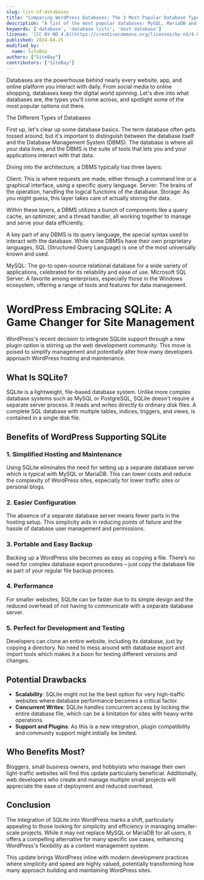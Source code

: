 ```yaml
---
slug: list-of-databases
title: "Comparing WordPress Databases: The 3 Most Popular Database Types"
description: "A list of the most popular databases: MySQL, MariaDB and SQLlite"
keywords: ['database', 'database lists', 'best database']
license: '[CC BY-ND 4.0](https://creativecommons.org/licenses/by-nd/4.0)'
published: 2024-04-25
modified_by:
  name: SiteBay
authors: ["SiteBay"]
contributors: ["SiteBay"]
---
```


Databases are the powerhouse behind nearly every website, app, and online platform you interact with daily. From social media to online shopping, databases keep the digital world spinning. Let's dive into what databases are, the types you'll come across, and spotlight some of the most popular options out there.

The Different Types of Databases

First up, let's clear up some database basics. The term database often gets tossed around, but it's important to distinguish between the database itself and the Database Management System (DBMS). The database is where all your data lives, and the DBMS is the suite of tools that lets you and your applications interact with that data.

Diving into the architecture, a DBMS typically has three layers:

Client: This is where requests are made, either through a command line or a graphical interface, using a specific query language.
Server: The brains of the operation, handling the logical functions of the database.
Storage: As you might guess, this layer takes care of actually storing the data.

Within these layers, a DBMS utilizes a bunch of components like a query cache, an optimizer, and a thread handler, all working together to manage and serve your data efficiently.

A key part of any DBMS is its query language, the special syntax used to interact with the database. While some DBMSs have their own proprietary languages, SQL (Structured Query Language) is one of the most universally known and used.

MySQL: The go-to open-source relational database for a wide variety of applications, celebrated for its reliability and ease of use.
Microsoft SQL Server: A favorite among enterprises, especially those in the Windows ecosystem, offering a range of tools and features for data management.

# WordPress Embracing SQLite: A Game Changer for Site Management

WordPress's recent decision to integrate SQLite support through a new plugin option is stirring up the web development community. This move is poised to simplify management and potentially alter how many developers approach WordPress hosting and maintenance.

## What Is SQLite?

SQLite is a lightweight, file-based database system. Unlike more complex database systems such as MySQL or PostgreSQL, SQLite doesn't require a separate server process. It reads and writes directly to ordinary disk files. A complete SQL database with multiple tables, indices, triggers, and views, is contained in a single disk file.

## Benefits of WordPress Supporting SQLite

### 1. **Simplified Hosting and Maintenance**
   Using SQLite eliminates the need for setting up a separate database server which is typical with MySQL or MariaDB. This can lower costs and reduce the complexity of WordPress sites, especially for lower traffic sites or personal blogs.

### 2. **Easier Configuration**
   The absence of a separate database server means fewer parts in the hosting setup. This simplicity aids in reducing points of failure and the hassle of database user management and permissions.

### 3. **Portable and Easy Backup**
   Backing up a WordPress site becomes as easy as copying a file. There’s no need for complex database export procedures – just copy the database file as part of your regular file backup process.

### 4. **Performance**
   For smaller websites, SQLite can be faster due to its simple design and the reduced overhead of not having to communicate with a separate database server.

### 5. **Perfect for Development and Testing**
   Developers can clone an entire website, including its database, just by copying a directory. No need to mess around with database export and import tools which makes it a boon for testing different versions and changes.

## Potential Drawbacks

- **Scalability**: SQLite might not be the best option for very high-traffic websites where database performance becomes a critical factor.
- **Concurrent Writes**: SQLite handles concurrent access by locking the entire database file, which can be a limitation for sites with heavy write operations.
- **Support and Plugins**: As this is a new integration, plugin compatibility and community support might initially be limited.

## Who Benefits Most?

Bloggers, small business owners, and hobbyists who manage their own light-traffic websites will find this update particularly beneficial. Additionally, web developers who create and manage multiple small projects will appreciate the ease of deployment and reduced overhead.

## Conclusion

The integration of SQLite into WordPress marks a shift, particularly appealing to those looking for simplicity and efficiency in managing smaller-scale projects. While it may not replace MySQL or MariaDB for all users, it offers a compelling alternative for many specific use cases, enhancing WordPress's flexibility as a content management system.

This update brings WordPress inline with modern development practices where simplicity and speed are highly valued, potentially transforming how many approach building and maintaining WordPress sites.